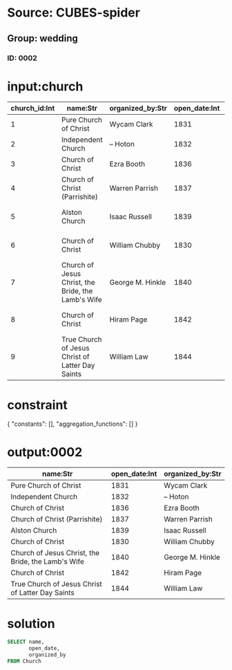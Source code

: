 # Source: CUBES-spider
## Group: wedding
### ID: 0002

# input:church

| church_id:Int | name:Str | organized_by:Str | open_date:Int | continuation_of:Str |
|---|---|---|---|---|
| 1 | Pure Church of Christ | Wycam Clark | 1831 | Church of Christ |
| 2 | Independent Church | – Hoton | 1832 | Church of Christ |
| 3 | Church of Christ | Ezra Booth | 1836 | Church of the Latter Day Saints |
| 4 | Church of Christ (Parrishite) | Warren Parrish | 1837 | Church of the Latter Day Saints |
| 5 | Alston Church | Isaac Russell | 1839 | Church of Jesus Christ of Latter Day Saints |
| 6 | Church of Christ | William Chubby | 1830 | Church of Jesus Christ of Latter Day Saints |
| 7 | Church of Jesus Christ, the Bride, the Lamb's Wife | George M. Hinkle | 1840 | Church of Jesus Christ of Latter Day Saints |
| 8 | Church of Christ | Hiram Page | 1842 | Church of Jesus Christ of Latter Day Saints |
| 9 | True Church of Jesus Christ of Latter Day Saints | William Law | 1844 | Church of Jesus Christ of Latter Day Saints |

# constraint

{
  "constants": [],
  "aggregation_functions": []
}

# output:0002

| name:Str | open_date:Int | organized_by:Str |
|---|---|---|
| Pure Church of Christ | 1831 | Wycam Clark |
| Independent Church | 1832 | – Hoton |
| Church of Christ | 1836 | Ezra Booth |
| Church of Christ (Parrishite) | 1837 | Warren Parrish |
| Alston Church | 1839 | Isaac Russell |
| Church of Christ | 1830 | William Chubby |
| Church of Jesus Christ, the Bride, the Lamb's Wife | 1840 | George M. Hinkle |
| Church of Christ | 1842 | Hiram Page |
| True Church of Jesus Christ of Latter Day Saints | 1844 | William Law |

# solution

```sql
SELECT name,
       open_date,
       organized_by
FROM Church
```
